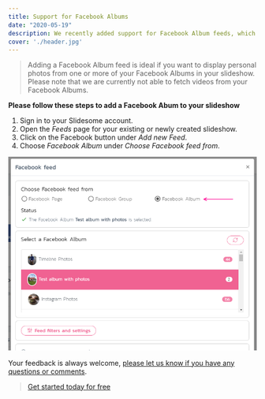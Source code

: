 ```yaml
---
title: Support for Facebook Albums
date: "2020-05-19"
description: We recently added support for Facebook Album feeds, which allows you to display photos from your Facebook Albums in your slideshow.
cover: './header.jpg'
---
```


> Adding a Facebook Album feed is ideal if you want to display personal photos from one or more of your Facebook Albums in your slideshow.
> Please note that we are currently not able to fetch videos from your Facebook Albums.


**Please follow these steps to add a Facebook Abum to your slideshow**
1. Sign in to your Slidesome account.
2. Open the *Feeds* page for your existing or newly created slideshow.
3. Click on the Facebook button under *Add new Feed*.
4. Choose *Facebook Album* under *Choose Facebook feed from*.


<img src="./2020-05-19-11-07-52.png" alt="How to add Facebook Album feed"/>

<br />

Your feedback is always welcome, [please let us know if you have any questions or comments](https://slidesome.com/contact/).

> [Get started today for free](https://slidesome.com)
